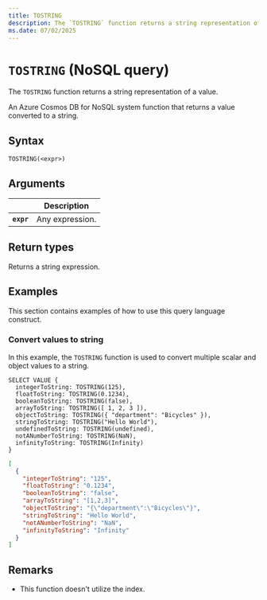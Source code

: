 ```yaml
---
title: TOSTRING
description: The `TOSTRING` function returns a string representation of a value.
ms.date: 07/02/2025
---
```


# `TOSTRING` (NoSQL query)

The `TOSTRING` function returns a string representation of a value.

An Azure Cosmos DB for NoSQL system function that returns a value converted to a string.

## Syntax

```nosql
TOSTRING(<expr>)
```

## Arguments

| | Description |
| --- | --- |
| **`expr`** | Any expression. |

## Return types

Returns a string expression.

## Examples

This section contains examples of how to use this query language construct.

### Convert values to string

In this example, the `TOSTRING` function is used to convert multiple scalar and object values to a string.

```nosql
SELECT VALUE {
  integerToString: TOSTRING(125),
  floatToString: TOSTRING(0.1234),
  booleanToString: TOSTRING(false),
  arrayToString: TOSTRING([ 1, 2, 3 ]),
  objectToString: TOSTRING({ "department": "Bicycles" }),
  stringToString: TOSTRING("Hello World"),
  undefinedToString: TOSTRING(undefined),
  notANumberToString: TOSTRING(NaN),
  infinityToString: TOSTRING(Infinity)
}
```

```json
[
  {
    "integerToString": "125",
    "floatToString": "0.1234",
    "booleanToString": "false",
    "arrayToString": "[1,2,3]",
    "objectToString": "{\"department\":\"Bicycles\"}",
    "stringToString": "Hello World",
    "notANumberToString": "NaN",
    "infinityToString": "Infinity"
  }
]
```

## Remarks

- This function doesn't utilize the index.
